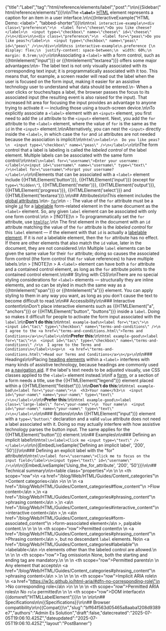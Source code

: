 {"title":"Label","tag":"html/reference/elements/label","post":"\n\n{{Sidebar(\"html/reference/elements\")}}\n\nThe **`<label>`** [HTML](/blog/Web/HTML) element represents a caption for an item in a user interface.\n\n{{InteractiveExample(\"HTML Demo: &lt;label&gt;\", \"tabbed-shorter\")}}\n\n```html interactive-example\n<div class=\"preference\">\n  <label for=\"cheese\">Do you like cheese?</label>\n  <input type=\"checkbox\" name=\"cheese\" id=\"cheese\" />\n</div>\n\n<div class=\"preference\">\n  <label for=\"peas\">Do you like peas?</label>\n  <input type=\"checkbox\" name=\"peas\" id=\"peas\" />\n</div>\n```\n\n```css interactive-example\n.preference {\n  display: flex;\n  justify-content: space-between;\n  width: 60%;\n  margin: 0.5rem;\n}\n```\n\nAssociating a `<label>` with a form control, such as {{htmlelement(\"input\")}} or {{htmlelement(\"textarea\")}} offers some major advantages:\n\n- The label text is not only visually associated with its corresponding text input; it is programmatically associated with it too. This means that, for example, a screen reader will read out the label when the user is focused on the form input, making it easier for an assistive technology user to understand what data should be entered.\n- When a user clicks or touches/taps a label, the browser passes the focus to its associated input (the resulting event is also raised for the input). That increased hit area for focusing the input provides an advantage to anyone trying to activate it — including those using a touch-screen device.\n\nTo explicitly associate a `<label>` element with an `<input>` element, you first need to add the `id` attribute to the `<input>` element. Next, you add the `for` attribute to the `<label>` element, where the value of `for` is the same as the `id` in the `<input>` element.\n\nAlternatively, you can nest the `<input>` directly inside the `<label>`, in which case the `for` and `id` attributes are not needed because the association is implicit:\n\n```html\n<label>\n  Do you like peas?\n  <input type=\"checkbox\" name=\"peas\" />\n</label>\n```\n\nThe form control that a label is labeling is called the _labeled control_ of the label element. Multiple labels can be associated with the same form control:\n\n```html\n<label for=\"username\">Enter your username:</label>\n<input id=\"username\" name=\"username\" type=\"text\" />\n<label for=\"username\">Forgot your username?</label>\n```\n\nElements that can be associated with a `<label>` element include {{HTMLElement('button')}}, {{HTMLElement('input')}} (except for `type=\"hidden\"`), {{HTMLElement('meter')}}, {{HTMLElement('output')}}, {{HTMLElement('progress')}}, {{HTMLElement('select')}} and {{HTMLElement('textarea')}}.\n\n## Attributes\n\nThis element includes the [global attributes](/blog/Web/HTML/Reference/Global_attributes).\n\n- [`for`](/blog/Web/HTML/Reference/Attributes/for)\n\n  - : The value of the `for` attribute must be a single [`id`](/blog/Web/HTML/Reference/Global_attributes/id) for a [labelable](/blog/Web/HTML/Guides/Content_categories#labelable) form-related element in the same document as the `<label>` element. So, any given `label` element can be associated with only one form control.\n\n    > [!NOTE]\n    > To programmatically set the `for` attribute, use [`htmlFor`](/blog/Web/API/HTMLLabelElement/htmlFor).\n\n    The first element in the document with an `id` attribute matching the value of the `for` attribute is the _labeled control_ for this `label` element — if the element with that `id` is actually a [labelable element](https://html.spec.whatwg.org/multipage/forms.html#category-label). If it is _not_ a labelable element, then the `for` attribute has no effect. If there are other elements that also match the `id` value, later in the document, they are not considered.\n\n    Multiple `label` elements can be given the same value for their `for` attribute; doing so causes the associated form control (the form control that `for` value references) to have multiple labels.\n\n    > [!NOTE]\n    > A `<label>` element can have both a `for` attribute and a contained control element, as long as the `for` attribute points to the contained control element.\n\n## Styling with CSS\n\nThere are no special styling considerations for `<label>` elements — structurally they are inline elements, and so can be styled in much the same way as a {{htmlelement(\"span\")}} or {{htmlelement(\"a\")}} element. You can apply styling to them in any way you want, as long as you don't cause the text to become difficult to read.\n\n## Accessibility\n\n### Interactive content\n\nDon't place interactive elements such as {{HTMLElement(\"a\", \"anchors\")}} or {{HTMLElement(\"button\", \"buttons\")}} inside a `label`. Doing so makes it difficult for people to activate the form input associated with the `label`.\n\n**Don't do this:**\n\n```html example-bad\n<label for=\"tac\">\n  <input id=\"tac\" type=\"checkbox\" name=\"terms-and-conditions\" />\n  I agree to the <a href=\"terms-and-conditions.html\">Terms and Conditions</a>\n</label>\n```\n\n**Prefer this:**\n\n```html example-good\n<label for=\"tac\">\n  <input id=\"tac\" type=\"checkbox\" name=\"terms-and-conditions\" />\n  I agree to the Terms and Conditions\n</label>\n<p>\n  <a href=\"terms-and-conditions.html\">Read our Terms and Conditions</a>\n</p>\n```\n\n### Headings\n\nPlacing [heading elements](/blog/Web/HTML/Reference/Elements/Heading_Elements) within a `<label>` interferes with many kinds of assistive technology, because headings are commonly used as [a navigation aid](/blog/Web/HTML/Reference/Elements/Heading_Elements#navigation). If the label's text needs to be adjusted visually, use CSS classes applied to the `<label>` element instead.\n\nIf a [form](/blog/Web/HTML/Reference/Elements/form), or a section of a form needs a title, use the {{HTMLElement(\"legend\")}} element placed within a {{HTMLElement(\"fieldset\")}}.\n\n**Don't do this:**\n\n```html example-bad\n<label for=\"your-name\">\n  <h3>Your name</h3>\n  <input id=\"your-name\" name=\"your-name\" type=\"text\" />\n</label>\n```\n\n**Prefer this:**\n\n```html example-good\n<label class=\"large-label\" for=\"your-name\">\n  Your name\n  <input id=\"your-name\" name=\"your-name\" type=\"text\" />\n</label>\n```\n\n### Buttons\n\nAn {{HTMLElement(\"input\")}} element with a `type=\"button\"` declaration and a valid `value` attribute does not need a label associated with it. Doing so may actually interfere with how assistive technology parses the button input. The same applies for the {{HTMLElement(\"button\")}} element.\n\n## Examples\n\n### Defining an implicit label\n\n```html\n<label>Click me <input type=\"text\" /></label>\n```\n\n{{EmbedLiveSample('Defining an implicit label', '200', '50')}}\n\n### Defining an explicit label with the \"for\" attribute\n\n```html\n<label for=\"username\">Click me to focus on the input field</label>\n<input type=\"text\" id=\"username\" />\n```\n\n{{EmbedLiveSample('Using_the_for_attribute', '200', '50')}}\n\n## Technical summary\n\n<table class=\"properties\">\n  <tbody>\n    <tr>\n      <th scope=\"row\">\n        <a href=\"/blog/Web/HTML/Guides/Content_categories\"\n          >Content categories</a\n        >\n      </th>\n      <td>\n        <a href=\"/blog/Web/HTML/Guides/Content_categories#flow_content\"\n          >Flow content</a\n        >,\n        <a href=\"/blog/Web/HTML/Guides/Content_categories#phrasing_content\"\n          >phrasing content</a\n        >,\n        <a\n          href=\"/blog/Web/HTML/Guides/Content_categories#interactive_content\"\n          >interactive content</a\n        >,\n        <a\n          href=\"/blog/Web/HTML/Guides/Content_categories#form-associated_content\"\n          >form-associated element</a\n        >, palpable content.\n      </td>\n    </tr>\n    <tr>\n      <th scope=\"row\">Permitted content</th>\n      <td>\n        <a href=\"/blog/Web/HTML/Guides/Content_categories#phrasing_content\"\n          >Phrasing content</a\n        >, but no descendant <code>label</code> elements. No\n        <a href=\"/blog/Web/HTML/Guides/Content_categories#labelable\"\n          >labelable</a\n        >\n        elements other than the labeled control are allowed.\n      </td>\n    </tr>\n    <tr>\n      <th scope=\"row\">Tag omission</th>\n      <td>None, both the starting and ending tag are mandatory.</td>\n    </tr>\n    <tr>\n      <th scope=\"row\">Permitted parents</th>\n      <td>\n        Any element that accepts\n        <a href=\"/blog/Web/HTML/Guides/Content_categories#phrasing_content\"\n          >phrasing content</a\n        >.\n      </td>\n    </tr>\n    <tr>\n      <th scope=\"row\">Implicit ARIA role</th>\n      <td>\n        <a href=\"https://w3c.github.io/html-aria/#dfn-no-corresponding-role\"\n          >No corresponding role</a\n        >\n      </td>\n    </tr>\n    <tr>\n      <th scope=\"row\">Permitted ARIA roles</th>\n      <td>No <code>role</code> permitted</td>\n    </tr>\n    <tr>\n      <th scope=\"row\">DOM interface</th>\n      <td>{{domxref(\"HTMLLabelElement\")}}</td>\n    </tr>\n  </tbody>\n</table>\n\n## Specifications\n\n{{Specifications}}\n\n## Browser compatibility\n\n{{Compat}}\n","slug":"bff64f563d05465a8aaba1208d9389e7","authors":"Admin Es Solution","draft":false,"datecreated":"2025-07-05T19:06:10.425Z","dateupdated":"2025-07-05T19:06:10.425Z","layout":"PostBanner"}